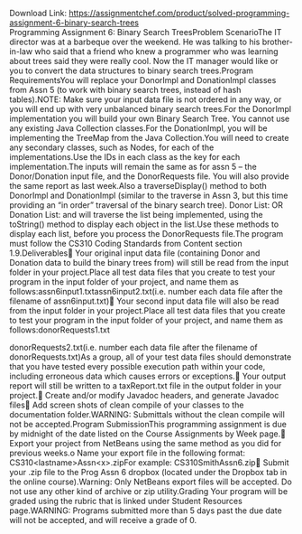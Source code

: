 Download Link: https://assignmentchef.com/product/solved-programming-assignment-6-binary-search-trees
<br>
Programming Assignment 6: Binary Search TreesProblem ScenarioThe IT director was at a barbeque over the weekend. He was talking to his brother-in-law who said that a friend who knew a programmer who was learning about trees said they were really cool. Now the IT manager would like or you to convert the data structures to binary search trees.Program RequirementsYou will replace your DonorImpl and DonationImpl classes from Assn 5 (to work with binary search trees, instead of hash tables).NOTE: Make sure your input data file is not ordered in any way, or you will end up with very unbalanced binary search trees.For the DonorImpl implementation you will build your own Binary Search Tree. You cannot use any existing Java Collection classes.For the DonationImpl, you will be implementing the TreeMap from the Java Collection.You will need to create any secondary classes, such as Nodes, for each of the implementations.Use the IDs in each class as the key for each implementation.The inputs will remain the same as for assn 5 – the Donor/Donation input file, and the DonorRequests file. You will also provide the same report as last week.Also a traverseDisplay() method to both DonorImpl and DonationImpl (similar to the traverse in Assn 3, but this time providing an “in order” traversal of the binary search tree). Donor List: OR Donation List: and will traverse the list being implemented, using the toString() method to display each object in the list.Use these methods to display each list, before you process the DonorRequests file.The program must follow the CS310 Coding Standards from Content section 1.9.Deliverables Your original input data file (containing Donor and Donation data to build the binary trees from) will still be read from the input folder in your project.Place all test data files that you create to test your program in the input folder of your project, and name them as follows:assn6input1.txtassn6input2.txt(i.e. number each data file after the filename of assn6input.txt) Your second input data file will also be read from the input folder in your project.Place all test data files that you create to test your program in the input folder of your project, and name them as follows:donorRequests1.txt

donorRequests2.txt(i.e. number each data file after the filename of donorRequests.txt)As a group, all of your test data files should demonstrate that you have tested every possible execution path within your code, including erroneous data which causes errors or exceptions. Your output report will still be written to a taxReport.txt file in the output folder in your project. Create and/or modify Javadoc headers, and generate Javadoc files Add screen shots of clean compile of your classes to the documentation folder.WARNING: Submittals without the clean compile will not be accepted.Program SubmissionThis programming assignment is due by midnight of the date listed on the Course Assignments by Week page. Export your project from NetBeans using the same method as you did for previous weeks.o Name your export file in the following format: CS310&lt;lastname&gt;Assn&lt;x&gt;.zipFor example: CS310SmithAssn6.zip Submit your .zip file to the Prog Assn 6 dropbox (located under the Dropbox tab in the online course).Warning: Only NetBeans export files will be accepted. Do not use any other kind of archive or zip utility.Grading Your program will be graded using the rubric that is linked under Student Resources page.WARNING: Programs submitted more than 5 days past the due date will not be accepted, and will receive a grade of 0.